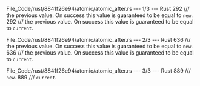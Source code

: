File_Code/rust/8841f26e94/atomic/atomic_after.rs --- 1/3 --- Rust
292     /// the previous value. On success this value is guaranteed to be equal to `new`.                                                                    292     /// the previous value. On success this value is guaranteed to be equal to `current`.

File_Code/rust/8841f26e94/atomic/atomic_after.rs --- 2/3 --- Rust
636     /// the previous value. On success this value is guaranteed to be equal to `new`.                                                                    636     /// the previous value. On success this value is guaranteed to be equal to `current`.

File_Code/rust/8841f26e94/atomic/atomic_after.rs --- 3/3 --- Rust
889             /// `new`.                                                                                                                                   889             /// `current`.


